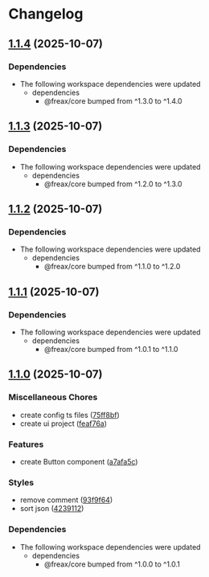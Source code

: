 # Changelog

## [1.1.4](https://github.com/freax-io/freax/compare/ui-v1.1.3...ui-v1.1.4) (2025-10-07)


### Dependencies

* The following workspace dependencies were updated
  * dependencies
    * @freax/core bumped from ^1.3.0 to ^1.4.0

## [1.1.3](https://github.com/freax-io/freax/compare/ui-v1.1.2...ui-v1.1.3) (2025-10-07)


### Dependencies

* The following workspace dependencies were updated
  * dependencies
    * @freax/core bumped from ^1.2.0 to ^1.3.0

## [1.1.2](https://github.com/freax-io/freax/compare/ui-v1.1.1...ui-v1.1.2) (2025-10-07)


### Dependencies

* The following workspace dependencies were updated
  * dependencies
    * @freax/core bumped from ^1.1.0 to ^1.2.0

## [1.1.1](https://github.com/freax-io/freax/compare/ui-v1.1.0...ui-v1.1.1) (2025-10-07)


### Dependencies

* The following workspace dependencies were updated
  * dependencies
    * @freax/core bumped from ^1.0.1 to ^1.1.0

## [1.1.0](https://github.com/freax-io/freax/compare/ui-v1.0.0...ui-v1.1.0) (2025-10-07)


### Miscellaneous Chores

* create config ts files ([75ff8bf](https://github.com/freax-io/freax/commit/75ff8bf6e4d601bcef34aa395e1f87b7d08a1100))
* create ui project ([feaf76a](https://github.com/freax-io/freax/commit/feaf76aa0c8f4c92291f82d4fd9049125794e447))


### Features

* create Button component ([a7afa5c](https://github.com/freax-io/freax/commit/a7afa5cc01c6eb93f34e4c3332522437a23fef26))


### Styles

* remove comment ([93f9f64](https://github.com/freax-io/freax/commit/93f9f6472892463b9a50c703fb91311e5d06fabe))
* sort json ([4239112](https://github.com/freax-io/freax/commit/423911260047525b5254643e93e58fb1a1d252cf))


### Dependencies

* The following workspace dependencies were updated
  * dependencies
    * @freax/core bumped from ^1.0.0 to ^1.0.1
